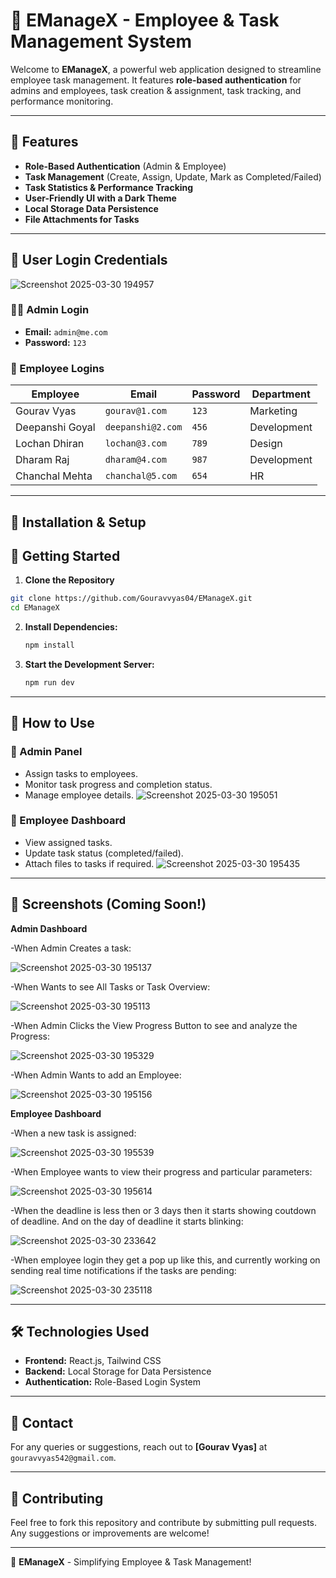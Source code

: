 # 🌟 EManageX - Employee & Task Management System

Welcome to **EManageX**, a powerful web application designed to streamline employee task management. It features **role-based authentication** for admins and employees, task creation & assignment, task tracking, and performance monitoring.

---

## 🚀 Features
- **Role-Based Authentication** (Admin & Employee)
- **Task Management** (Create, Assign, Update, Mark as Completed/Failed)
- **Task Statistics & Performance Tracking**
- **User-Friendly UI with a Dark Theme**
- **Local Storage Data Persistence**
- **File Attachments for Tasks**

---

## 🔐 User Login Credentials
![Screenshot 2025-03-30 194957](https://github.com/user-attachments/assets/f58db488-06f2-426e-8873-dfc252c05c2e)


### 👨‍💼 Admin Login
- **Email:** `admin@me.com`
- **Password:** `123`

### 👷 Employee Logins
| Employee | Email | Password | Department |
|----------|----------------|----------|------------|
| Gourav Vyas | `gourav@1.com` | `123` | Marketing |
| Deepanshi Goyal | `deepanshi@2.com` | `456` | Development |
| Lochan Dhiran | `lochan@3.com` | `789` | Design |
| Dharam Raj | `dharam@4.com` | `987` | Development |
| Chanchal Mehta | `chanchal@5.com` | `654` | HR |

---

## 📜 Installation & Setup
## 🚀 Getting Started

1. **Clone the Repository**

```bash
git clone https://github.com/Gouravvyas04/EManageX.git 
cd EManageX
```

2. **Install Dependencies:**
   ```sh
   npm install
   ```

3. **Start the Development Server:**
   ```sh
   npm run dev
   ```

---

## 📌 How to Use

### 🔹 Admin Panel
- Assign tasks to employees.
- Monitor task progress and completion status.
- Manage employee details.
  ![Screenshot 2025-03-30 195051](https://github.com/user-attachments/assets/daf2fb71-4bf2-47e9-bd42-b5ae6418cefd)

### 🔹 Employee Dashboard
- View assigned tasks.
- Update task status (completed/failed).
- Attach files to tasks if required.
 ![Screenshot 2025-03-30 195435](https://github.com/user-attachments/assets/71abcd55-bbaa-495f-af83-e2f98f3f0443)

---

## 📸 Screenshots (Coming Soon!)
**Admin Dashboard**

-When Admin Creates a task: 

 ![Screenshot 2025-03-30 195137](https://github.com/user-attachments/assets/57fd754c-09f5-4e5c-bd57-93725e2022b2)

-When Wants to see All Tasks or Task Overview:

 ![Screenshot 2025-03-30 195113](https://github.com/user-attachments/assets/6d449c61-e5ec-40d3-b11e-dd694c8a6934)

-When Admin Clicks the View Progress Button to see and analyze the Progress:

 ![Screenshot 2025-03-30 195329](https://github.com/user-attachments/assets/4be72d3b-9347-43d1-84e7-71ec1f6a188a)

-When Admin Wants to add an Employee:

 ![Screenshot 2025-03-30 195156](https://github.com/user-attachments/assets/0eb94cd9-e138-43d8-841f-1c6529169bc7)

**Employee Dashboard**

-When a new task is assigned:

 ![Screenshot 2025-03-30 195539](https://github.com/user-attachments/assets/f3360c4a-f6a2-4dc7-babb-f2ac4d3ac371)

-When Employee wants to view their progress and particular parameters:

 ![Screenshot 2025-03-30 195614](https://github.com/user-attachments/assets/006c24a3-2559-4adb-b8cc-40d56902436e)

 -When the deadline is less then or 3 days then it starts showing coutdown of deadline. And on the day of deadline it starts blinking:

![Screenshot 2025-03-30 233642](https://github.com/user-attachments/assets/cca0675a-eeba-408e-853f-e35292610da0)

-When employee login they get a pop up like this, and currently working on sending real time notifications if the tasks are pending:

![Screenshot 2025-03-30 235118](https://github.com/user-attachments/assets/ad99b610-3885-4d4c-9144-0510999c77ee)

---

## 🛠️ Technologies Used

- **Frontend:** React.js, Tailwind CSS
- **Backend:** Local Storage for Data Persistence
- **Authentication:** Role-Based Login System

---

## 📧 Contact
For any queries or suggestions, reach out to **[Gourav Vyas]** at `gouravvyas542@gmail.com`.

---

## 🤝 Contributing
Feel free to fork this repository and contribute by submitting pull requests. Any suggestions or improvements are welcome!

---

🚀 **EManageX** - Simplifying Employee & Task Management!

